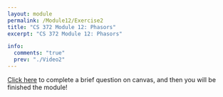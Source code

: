 ```yaml
---
layout: module
permalink: /Module12/Exercise2
title: "CS 372 Module 12: Phasors"
excerpt: "CS 372 Module 12: Phasors"

info:
  comments: "true"
  prev: "./Video2"
---
```


<p>
<a href = "https://ursinus.instructure.com/courses/19292/quizzes/28294">Click here</a> to complete a brief question on canvas, and then you will be finished the module!
</p>